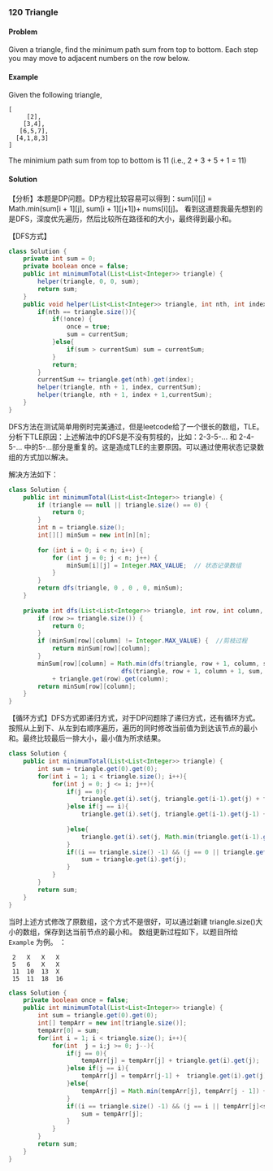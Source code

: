 ### 120 Triangle

#### Problem
Given a triangle, find the minimum path sum from top to bottom. Each step you may move to adjacent numbers on the row below.

#### Example
Given the following triangle,
```
[
     [2],
    [3,4],
   [6,5,7],
  [4,1,8,3]
]

```
The minimium path sum from top to bottom is 11 (i.e., 2 + 3 + 5 + 1 = 11)

#### Solution
【分析】本题是DP问题。DP方程比较容易可以得到：sum[i][j] = Math.min(sum[i + 1][j], sum[i + 1][j+1])+ nums[i][j]。 看到这道题我最先想到的是DFS，深度优先遍历，然后比较所在路径和的大小，最终得到最小和。

【DFS方式】

``` java
class Solution {
    private int sum = 0;
    private boolean once = false;
    public int minimumTotal(List<List<Integer>> triangle) {
        helper(triangle, 0, 0, sum);
        return sum;
    }
    public void helper(List<List<Integer>> triangle, int nth, int index, int currentSum){
        if(nth == triangle.size()){
            if(!once) {
                once = true;
                sum = currentSum;
            }else{
                if(sum > currentSum) sum = currentSum;
            }
            return;
        }
        currentSum += triangle.get(nth).get(index);
        helper(triangle, nth + 1, index, currentSum);
        helper(triangle, nth + 1, index + 1,currentSum);
    }
}
```

DFS方法在测试简单用例时完美通过，但是leetcode给了一个很长的数组，TLE。分析下TLE原因：上述解法中的DFS是不没有剪枝的，比如：2-3-5-... 和 2-4-5-... 中的5-...部分是重复的。这是造成TLE的主要原因。可以通过使用状态记录数组的方式加以解决。

解决方法如下：
```  java 
class Solution {
    public int minimumTotal(List<List<Integer>> triangle) {
        if (triangle == null || triangle.size() == 0) {
            return 0;
        }
        int n = triangle.size();
        int[][] minSum = new int[n][n];
    
        for (int i = 0; i < n; i++) {
            for (int j = 0; j < n; j++) {
                minSum[i][j] = Integer.MAX_VALUE;  // 状态记录数组
            }
        }
        return dfs(triangle, 0 , 0 , 0, minSum);
    }
    
    private int dfs(List<List<Integer>> triangle, int row, int column, int sum, int[][] minSum) {
        if (row >= triangle.size()) {
            return 0;
        }
        if (minSum[row][column] != Integer.MAX_VALUE) {  //剪枝过程
            return minSum[row][column];
        }
        minSum[row][column] = Math.min(dfs(triangle, row + 1, column, sum, minSum),
                               dfs(triangle, row + 1, column + 1, sum, minSum))
            + triangle.get(row).get(column);
        return minSum[row][column];
    }
}
```


【循环方式】DFS方式即递归方式，对于DP问题除了递归方式，还有循环方式。 按照从上到下、从左到右顺序遍历，遍历的同时修改当前值为到达该节点的最小和。最终比较最后一排大小，最小值为所求结果。
``` java
class Solution {
    public int minimumTotal(List<List<Integer>> triangle) {
        int sum = triangle.get(0).get(0);
        for(int i = 1; i < triangle.size(); i++){
            for(int j = 0; j <= i; j++){
                if(j == 0){
                    triangle.get(i).set(j, triangle.get(i-1).get(j) + triangle.get(i).get(j));
                }else if(j == i){
                    triangle.get(i).set(j, triangle.get(i-1).get(j-1) + triangle.get(i).get(j));
                    
                }else{
                    triangle.get(i).set(j, Math.min(triangle.get(i-1).get(j), triangle.get(i-1).get(j-1)) + triangle.get(i).get(j));
                }
                if((i == triangle.size() -1) && (j == 0 || triangle.get(i).get(j)<sum)){
                    sum = triangle.get(i).get(j);
                }
            }
        }
        return sum;
    }
}
```

当时上述方式修改了原数组，这个方式不是很好，可以通过新建 triangle.size()大小的数组，保存到达当前节点的最小和。 数组更新过程如下，以题目所给 `Example` 为例。 ：

```
 2   X   X   X
 5   6   X   X
 11  10  13  X
 15  11  18  16
```

``` java
class Solution {
    private boolean once = false;
    public int minimumTotal(List<List<Integer>> triangle) {
        int sum = triangle.get(0).get(0);
        int[] tempArr = new int[triangle.size()];
        tempArr[0] = sum; 
        for(int i = 1; i < triangle.size(); i++){
            for(int  j = i;j >= 0; j--){
                if(j == 0){
                    tempArr[j] = tempArr[j] + triangle.get(i).get(j);
                }else if(j == i){
                    tempArr[j] = tempArr[j-1] +  triangle.get(i).get(j);
                }else{
                    tempArr[j] = Math.min(tempArr[j], tempArr[j - 1]) + triangle.get(i).get(j);
                }
                if((i == triangle.size() -1) && (j == i || tempArr[j]<sum)){
                    sum = tempArr[j];
                }
            }
        }
        return sum;
    }
}
```



